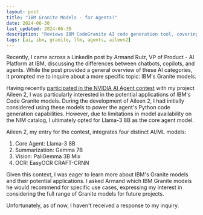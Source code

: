 ```yaml
---
layout: post
title: "IBM Granite Models - for Agents?"
date: 2024-06-30
last_updated: 2024-06-30
description: "Reviews IBM CodeGranite AI code generation tool, covering key features, cloud integration workflows, and developer productivity benchmarks."
tags: [ai, ibm, granite, llm, agents, aileen2]
---
```


Recently, I came across a LinkedIn post by Armand Ruiz, VP of Product - AI Platform at IBM, discussing the differences between chatbots, copilots, and agents. While the post provided a general overview of these AI categories, it prompted me to inquire about a more specific topic: IBM's Granite models.

Having recently [participated in the NVIDIA AI Agent contest](https://www.nvidia.com/en-us/ai-data-science/generative-ai/developer-contest-with-langchain/) with my project Aileen 2, I was particularly interested in the potential applications of IBM's Code Granite models. During the development of Aileen 2, I had initially considered using these models to power the agent's Python code generation capabilities. However, due to limitations in model availability on the NIM catalog, I ultimately opted for Llama-3 8B as the core agent model.

Aileen 2, my entry for the contest, integrates four distinct AI/ML models:
1. Core Agent: Llama-3 8B
2. Summarization: Gemma 7B
3. Vision: PaliGemma 3B Mix
4. OCR: EasyOCR CRAFT-CRNN

Given this context, I was eager to learn more about IBM's Granite models and their potential applications. I asked Armand which IBM Granite models he would recommend for specific use cases, expressing my interest in considering the full range of Granite models for future projects.

Unfortunately, as of now, I haven't received a response to my inquiry.